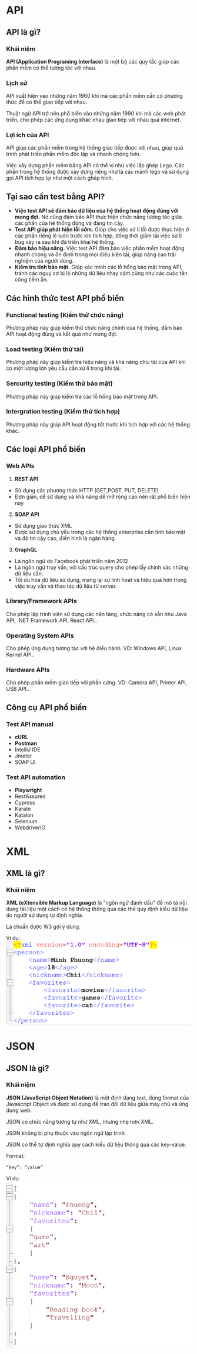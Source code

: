 # API 

## API là gì?
### Khái niệm
**API (Application Programing Interface)** là một bộ các quy tắc giúp các phần mềm có thể tương tác với nhau.

### Lịch sử 
API xuất hiện vào những năm 1960 khi mà các phần mềm cần có phương thức để có thể giao tiếp với nhau.

Thuật ngữ API trở nên phổ biến vào những năm 1990 khi mà các web phát triển, cho phép các ứng dụng khác nhau giao tiếp với nhau qua internet.

### Lợi ích của API
API giúp các phần mềm trong hệ thống  giao tiếp được với nhau, giúp quá trình phát triển phần mềm độc lập và nhanh chóng hơn. 

Việc xây dựng phần mềm bằng API có thể ví như việc lắp ghép Lego. Các phần trong hệ thống được xây dựng riêng như là các mảnh lego và sử dụng gọi API tích hợp lại như một cách ghép hình.

## Tại sao cần test bằng API?

- **Việc test API sẽ đảm bảo dữ liệu của hệ thống hoạt động đúng với mong đợi.** Nó cũng đảm bảo API thực hiện chức năng tương tác giữa các phần của hệ thống đúng và đáng tin cậy.
- **Test API giúp phát hiện lỗi sớm.** Giúp cho việc xử lí lỗi được thực hiện ở các phần riêng lẻ luôn trước khi tích hợp, đồng thời giảm tải việc sử lí bug xảy ra sau khi đã triển khai hệ thống.
- **Đảm bảo hiệu năng.** Việc test API đảm bảo việc phần mềm hoạt động nhanh chóng và ổn định trong mọi điều kiện tải, giúp nâng cao trải nghiệm của người dùng.
- **Kiểm tra tính bảo mật.** Giúp xác minh các lỗ hổng bảo mật trong API, tránh các nguy cơ bị lộ những dữ liệu nhạy cảm cũng như các cuộc tấn công tiềm ẩn.

## Các hình thức test API phổ biến 
### Functional testing (Kiểm thử chức năng)
Phương pháp này giúp kiểm thử chức năng chính của hệ thống, đảm bảo API hoạt động đúng và kết quả như mong đợi.
### Load testing (Kiểm thử tải)
Phương pháp này giúp kiểm tra hiệu năng và khả năng chịu tải của API khi có một lượng lớn yêu cầu cần xử lí trong khi tải.
### Sercurity testing (Kiểm thử bảo mật) 
Phương pháp này giúp kiểm tra các lỗ hổng bảo mật trong API.
### Intergration testing (Kiểm thử tích hợp)
Phương pháp này giúp API hoạt động tốt trước khi tích hợp với các hệ thống khác.

## Các loại API phổ biến
### Web APIs 
1. **REST API**
-  Sử dụng các phương thức HTTP (GET,POST, PUT, DELETE)
- Đơn giản, dễ sử dụng và khả năng dễ mở rộng cao nên rất phổ biến hiện nay
2. **SOAP API**
- Sử dụng giao thức XML
- Được sử dụng chủ yếu trong các hệ thống enterprise cần tính bảo mật và độ tin cậy cao, điển hình là ngân hàng.
3. **GraphQL**
- Là ngôn ngữ do Facebook phát triển năm 2012
- Là ngôn ngữ truy vấn, với cấu trúc query cho phép lấy chính xác những dữ liệu cần.
- Tối ưu hóa dữ liệu sử dụng, mang lại sự linh hoạt và hiệu quả hơn trong việc truy vấn và thao tác dữ liệu từ server.

### Library/Framework APIs
Cho phép lập trình viên sử dụng các nền tảng, chức năng có sẵn như Java API, .NET Framework API, React API..
### Operating System APIs
Cho phép ứng dụng tương tác với hệ điều hành. VD: Windows API, Linux Kernel API..
### Hardware APIs
Cho phép phần mềm giao tiếp với phần cứng. VD: Camera API, Printer API, USB API..

## Công cụ API phổ biến
### Test API manual
- **cURL**
- **Postman**
- IntelliJ IDE
- Jmeter
- SOAP UI
### Test API automation
- **Playwright**
- RestAssured
- Cypress
- Karate
- Katalon
- Selenium
- WebdriverIO


# XML
## XML là gì?
### Khái niệm
**XML (eXtensible Markup Language)** là "ngôn ngữ đánh dấu" để mô tả nội dung tài liệu một cách có hệ thống thông qua các thẻ quy định kiểu dữ liệu do người sử dụng tự định nghĩa.

Là chuẩn được W3 gợi ý dùng.

Ví dụ:
![ảnh](image.png)

# JSON
## JSON là gì?
### Khái niệm
**JSON (JavaScript Object
Notation)** là một định dạng text, dùng format của Javascript Object và được sử dụng để trao đổi dữ liệu giữa máy chủ và ứng dụng web.

JSON có chức năng tương tự như XML, nhưng nhẹ hơn XML.

JSON không bị phụ thuộc vào ngôn ngữ lập trình 

JSON có thể tự định nghĩa quy cách kiểu dữ liệu thông qua các key-value.

Format:

    “key”: “value”

Ví dụ:
![alt text](image-2.png)